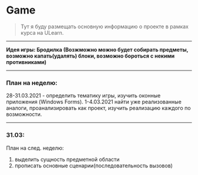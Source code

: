 # Game

> Тут я буду размещать основную информацию о проекте в рамках курса на ULearn.

---

**Идея игры: Бродилка (Возжможно можно будет собирать предметы, возможно капать(удалять) блоки, возможно бороться с некими противниками)**

---

### План на неделю:
28-31.03.2021 - определить тематику игры, изучить оконные приложения (Windows Forms).
1-4.03.2021 найти уже реализованные аналоги, проанализировать как проект, изучить реализацию каждого по возможности.

---

### 31.03:
План на след. неделю:
1. выделить сущность предметной области
2. прописать основные сценарии(последовательность вызовов)

